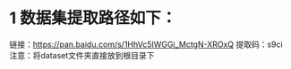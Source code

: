 # 1 数据集提取路径如下：
链接：https://pan.baidu.com/s/1HhVc5IWGGi_MctgN-XROxQ 
提取码：s9ci  
注意：将dataset文件夹直接放到根目录下
